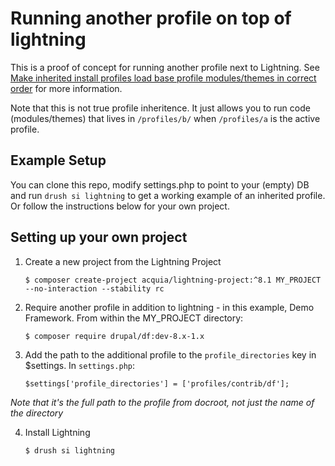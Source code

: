 # Running another profile on top of lightning

This is a proof of concept for running another profile next to Lightning. See
[Make inherited install profiles load base profile modules/themes in correct order](https://www.drupal.org/node/1356276)
for more information.

Note that this is not true profile inheritence. It just allows you to run code
(modules/themes) that lives in `/profiles/b/` when `/profiles/a` is the active
profile.

## Example Setup
You can clone this repo, modify settings.php to point to your (empty) DB and run
`drush si lightning` to get a working example of an inherited profile. Or follow
the instructions below for your own project.

## Setting up your own project

1. Create a new project from the Lightning Project

      ````$ composer create-project acquia/lightning-project:^8.1 MY_PROJECT --no-interaction --stability rc````

2. Require another profile in addition to lightning - in this example, Demo
Framework. From within the MY_PROJECT directory:

      ````$ composer require drupal/df:dev-8.x-1.x````

3. Add the path to the additional profile to the `profile_directories` key in $settings. In `settings.php`:

      ````$settings['profile_directories'] = ['profiles/contrib/df'];````

_Note that it's the full path to the profile from docroot, not just the name of the directory_

4. Install Lightning

      ````$ drush si lightning````
 
